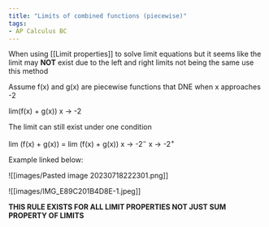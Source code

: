 ```yaml
---
title: "Limits of combined functions (piecewise)"
tags:
- AP Calculus BC
---
```

When using [[Limit properties]] to solve limit equations but it seems like the limit may **NOT** exist due to the left and right limits not being the same use this method

Assume f(x) and g(x) are piecewise functions that DNE when x approaches -2

lim(f(x) + g(x))
x -> -2 

The limit can still exist under one condition

lim (f(x) + g(x)) = lim (f(x) + g(x))
x -> -2$^-$                 x -> -2$^+$ 

Example linked below:

![[images/Pasted image 20230718222301.png]]

![[images/IMG_E89C201B4D8E-1.jpeg]]

**THIS RULE EXISTS FOR ALL LIMIT PROPERTIES NOT JUST SUM PROPERTY OF LIMITS** 
